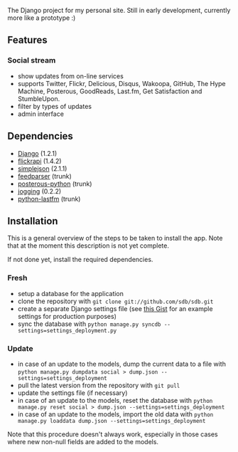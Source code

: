 The Django project for my personal site. Still in early development, currently more like a prototype :)

## Features ##

### Social stream ###

* show updates from on-line services
* supports Twitter, Flickr, Delicious, Disqus, Wakoopa, GitHub, The Hype Machine, Posterous, GoodReads, Last.fm, Get Satisfaction and StumbleUpon.
* filter by types of updates
* admin interface


## Dependencies ##

* [Django](http://www.djangoproject.com/) (1.2.1)
* [flickrapi](http://stuvel.eu/projects/flickrapi) (1.4.2)
* [simplejson](http://code.google.com/p/simplejson/) (2.1.1)
* [feedparser](http://www.feedparser.org/) (trunk)
* [posterous-python](http://github.com/nureineide/posterous-python) (trunk)
* [jogging](http://github.com/zain/jogging) (0.2.2)
* [python-lastfm](http://code.google.com/p/python-lastfm/) (trunk)


## Installation ##

This is a general overview of the steps to be taken to install the app. Note that at the moment this description is not yet complete.

If not done yet, install the required dependencies.

### Fresh ###

* setup a database for the application
* clone the repository with `git clone git://github.com/sdb/sdb.git`
* create a separate Django settings file (see [this Gist](http://gist.github.com/557667#file_settings_deployment.py) for an example settings for production purposes)
* sync the database with `python manage.py syncdb --settings=settings_deployment.py`

### Update ###

* in case of an update to the models, dump the current data to a file with `python manage.py dumpdata social > dump.json --settings=settings_deployment`
* pull the latest version from the repository with `git pull`
* update the settings file (if necessary)
* in case of an update to the models, reset the database with `python manage.py reset social > dump.json --settings=settings_deployment`
* in case of an update to the models, import the old data with `python manage.py loaddata dump.json --settings=settings_deployment`

Note that this procedure doesn't always work, especially in those cases where new non-null fields are added to the models.

